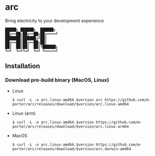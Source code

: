 # arc

Bring electricity to your development experience

```
█████╗ ██████╗  ██████╗
██╔══██╗██╔══██╗██╔════╝
███████║██████╔╝██║
██╔══██║██╔══██╗██║
██║  ██║██║  ██║╚██████╗
╚═╝  ╚═╝╚═╝  ╚═╝ ╚═════╝
```

## Installation

### Download pre-build binary (MacOS, Linux)

- Linux
    ```
    $ curl -L -o arc.linux-amd64.$version arc https://github.com/m-porter/arc/releases/download/$version/arc.linux-amd64
    ```
- Linux (arm)
    ```
    $ curl -L -o arc.linux-amd64.$version https://github.com/m-porter/arc/releases/download/$version/arc.linux-arm64
    ```
- MacOS
    ```
    $ curl -L -o arc.linux-amd64.$version https://github.com/m-porter/arc/releases/download/$version/arc.darwin-amd64
    ```
